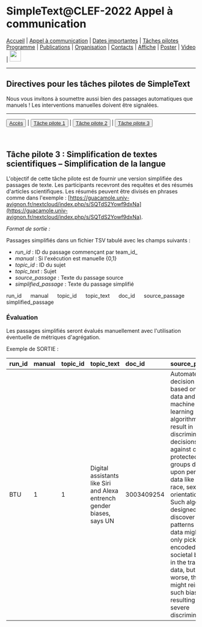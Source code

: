 
# SimpleText@CLEF-2022 Appel à communication

[Accueil](./) | [Appel à communication](./CFP) | [Dates importantes](./dates) | [Tâches pilotes](./tasks)  
[Programme](./program) | [Publications](./publications) | [Organisation](./organisation) | [Contacts](./contacts) | [Affiche](./affiche) | [Poster](./poster) | [Video](./video) | [<img src="../EN.png" width="30">](../en/CFP)

---

## Directives pour les tâches pilotes de SimpleText

Nous vous invitons à soumettre aussi bien des passages automatiques que manuels ! Les interventions manuelles doivent être signalées.

---

<button>[Accès](./tasks)</button> | <button>[Tâche pilote 1](./task1)</button> | <button>[Tâche pilote 2](./task2)</button> | <button>[Tâche pilote 3](./task3)</button>

<br>

## Tâche pilote 3 : Simplification de textes scientifiques – Simplification de la langue

L'objectif de cette tâche pilote est de fournir une version simplifiée des passages de texte. Les participants recevront des requêtes et des résumés d'articles scientifiques. Les résumés peuvent être divisés en phrases comme dans l'exemple : [https://guacamole.univ-avignon.fr/nextcloud/index.php/s/SQTdS2Yowf9dxNa](https://guacamole.univ-avignon.fr/nextcloud/index.php/s/SQTdS2Yowf9dxNa).

*Format de sortie :*  

Passages simplifiés dans un fichier TSV tabulé avec les champs suivants :
* *run_id* : ID du passage commençant par team_id_
* *manual* : Si l'exécution est manuelle {0,1}
* *topic_id* : ID du sujet
* *topic_text* : Sujet
* *source_passage* : Texte du passage source
* *simplified_passage* : Texte du passage simplifié

run_id &nbsp;&nbsp;&nbsp;&nbsp; manual &nbsp;&nbsp;&nbsp;&nbsp; topic_id &nbsp;&nbsp;&nbsp;&nbsp; topic_text &nbsp;&nbsp;&nbsp;&nbsp; doc_id &nbsp;&nbsp;&nbsp;&nbsp; source_passage &nbsp;&nbsp;&nbsp;&nbsp; simplified_passage

### Évaluation
Les passages simplifiés seront évalués manuellement avec l'utilisation éventuelle de métriques d'agrégation.

Exemple de SORTIE :

| run_id | manual | topic_id | topic_text | doc_id | source_passage | simplified_passage |
|:-------|:-------|:---------|:-----------|:-------|:---------------|:-------------------|
| BTU | 1 | 1 | Digital assistants like Siri and Alexa entrench gender biases, says UN | 3003409254 | Automated decision making based on big data and machine learning (ML) algorithms can result in discriminatory decisions against certain protected groups defined upon personal data like gender, race, sexual orientation etc. Such algorithms designed to discover patterns in big data might not only pick up any encoded societal biases in the training data, but even worse, they might reinforce such biases resulting in more severe discrimination. | Automated decision-making may include sexist and racist biases and even reinforce them because their algorithms are based on the most prominent social representation in the dataset they use. |
